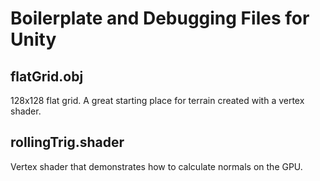 # Boilerplate and Debugging Files for Unity

## flatGrid.obj

128x128 flat grid. A great starting place for terrain created with a vertex shader.

## rollingTrig.shader

Vertex shader that demonstrates how to calculate normals on the GPU.
